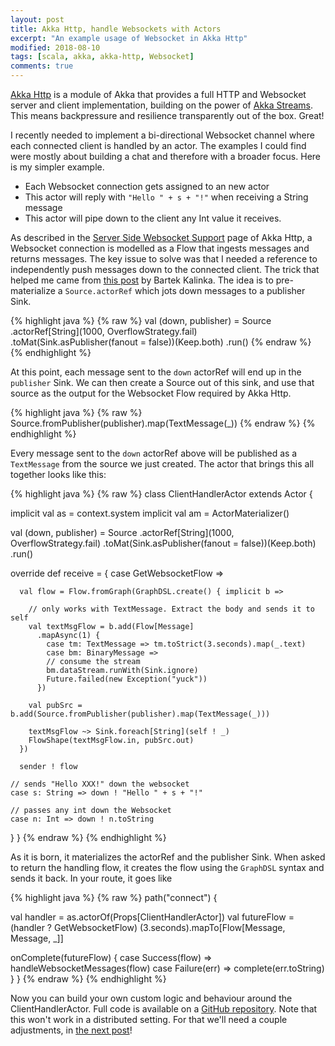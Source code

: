 ```yaml
---
layout: post
title: Akka Http, handle Websockets with Actors
excerpt: "An example usage of Websocket in Akka Http"
modified: 2018-08-10
tags: [scala, akka, akka-http, Websocket]
comments: true
---
```


[Akka Http](https://doc.akka.io/docs/akka-http/current/introduction.html#philosophy) is a module of Akka that provides a
full HTTP and Websocket server and client implementation, building on the power of [Akka Streams](https://doc.akka.io/docs/akka/2.5.14/stream/stream-introduction.html#motivation).
This means backpressure and resilience transparently out of the box. Great! 

I recently needed to implement a bi-directional Websocket channel where each connected client is handled by an actor. The
examples I could find were mostly about building a chat and therefore with a broader focus. Here is my simpler example.

* Each Websocket connection gets assigned to an new actor
* This actor will reply with `"Hello " + s + "!"` when receiving a String message
* This actor will pipe down to the client any Int value it receives.

As described in the [Server Side Websocket Support](https://doc.akka.io/docs/akka-http/current/server-side/websocket-support.html)
page of Akka Http, a Websocket connection is modelled as a Flow that ingests messages and returns messages. 
The key issue to solve was that I needed a reference to independently push messages down to the connected client. The trick
that helped me came from [this post](https://bartekkalinka.github.io/2017/02/12/Akka-streams-source-run-it-publish-it-then-run-it-again.html)
by Bartek Kalinka. The idea is to pre-materialize a `Source.actorRef` which jots down messages to a publisher Sink.  

{% highlight java %}
{% raw %}
val (down, publisher) = Source
  .actorRef[String](1000, OverflowStrategy.fail)
  .toMat(Sink.asPublisher(fanout = false))(Keep.both)
  .run()
{% endraw %}
{% endhighlight %}

At this point, each message sent to the `down` actorRef will end up in the `publisher` Sink. We can then create a Source
out of this sink, and use that source as the output for the Websocket Flow required by Akka Http. 

{% highlight java %}
{% raw %}
Source.fromPublisher(publisher).map(TextMessage(_))
{% endraw %}
{% endhighlight %}

Every message sent to the `down` actorRef above will be published as a `TextMessage` from the source we just created.
The actor that brings this all together looks like this:
  
{% highlight java %}
{% raw %}
class ClientHandlerActor extends Actor {

  implicit val as = context.system
  implicit val am = ActorMaterializer()

  val (down, publisher) = Source
    .actorRef[String](1000, OverflowStrategy.fail)
    .toMat(Sink.asPublisher(fanout = false))(Keep.both)
    .run()

  override def receive = {
    case GetWebsocketFlow =>

      val flow = Flow.fromGraph(GraphDSL.create() { implicit b =>
      
        // only works with TextMessage. Extract the body and sends it to self
        val textMsgFlow = b.add(Flow[Message]
          .mapAsync(1) {
            case tm: TextMessage => tm.toStrict(3.seconds).map(_.text)
            case bm: BinaryMessage => 
            // consume the stream
            bm.dataStream.runWith(Sink.ignore)
            Future.failed(new Exception("yuck"))
          })

        val pubSrc = b.add(Source.fromPublisher(publisher).map(TextMessage(_)))

        textMsgFlow ~> Sink.foreach[String](self ! _)
        FlowShape(textMsgFlow.in, pubSrc.out)
      })

      sender ! flow

    // sends "Hello XXX!" down the websocket
    case s: String => down ! "Hello " + s + "!"

    // passes any int down the Websocket
    case n: Int => down ! n.toString
  }
}
{% endraw %}
{% endhighlight %}

As it is born, it materializes the actorRef and the publisher Sink. When asked to return the handling flow, it creates
the flow using the `GraphDSL` syntax and sends it back. In your route, it goes like

{% highlight java %}
{% raw %}
path("connect") {

  val handler = as.actorOf(Props[ClientHandlerActor])
  val futureFlow = (handler ? GetWebsocketFlow) (3.seconds).mapTo[Flow[Message, Message, _]]

  onComplete(futureFlow) {
    case Success(flow) => handleWebsocketMessages(flow)
    case Failure(err) => complete(err.toString)
  }
}
{% endraw %}
{% endhighlight %}

Now you can build your own custom logic and behaviour around the ClientHandlerActor.
Full code is available on a [GitHub repository](https://github.com/ticofab/akka-http-Websocket-example).
Note that this won't work in a distributed setting. For that we'll need a couple adjustments, in
[the next post](http://ticofab.io/distributed-websocket-server-with-akka-http/)!

